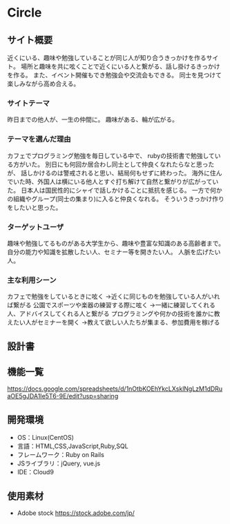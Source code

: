 # Circle

## サイト概要
近くにいる、趣味や勉強していることが同じ人が知り合うきっかけを作るサイト。
場所と趣味を共に呟くことで近くにいる人と繋がる、話し掛けるきっかけを作る。
また、イベント開催もでき勉強会や交流会もできる。
同士を見つけて楽しみながら高め合える。

### サイトテーマ
昨日までの他人が、一生の仲間に。
趣味がある、輪が広がる。

### テーマを選んだ理由
カフェでプログラミング勉強を毎日している中で、
rubyの技術書で勉強している方がいた。
別日にも何回か居合わし同士として仲良くなれたらなと思ったが、
話しかけるのは警戒されると思い、結局何もせずに終わった。
海外に住んでいた時、外国人は横にいる他人とすぐ打ち解けて自然と繋がりが広がっていた。
日本人は国民性的にシャイで話しかけることに抵抗を感じる。
一方で何かの組織やグループ(同士の集まり)に入ると仲良くなれる。
そういうきっかけ作りをしたいと思った。

### ターゲットユーザ
趣味や勉強してるものがある大学生から、趣味や豊富な知識のある高齢者まで。
自分の能力や知識を拡散したい人、セミナー等を開きたい人。
人脈を広げたい人。

### 主な利用シーン
カフェで勉強をしているときに呟く
→近くに同じものを勉強している人がいれば繋がる
公園でスポーツや楽器の練習する際に呟く
→一緒に練習してくれる人、アドバイスしてくれる人と繋がる
プログラミングや何かの技術を誰かに教えたい人がセミナーを開く
→教えて欲しい人たちが集まる、参加費用を稼げる

## 設計書


## 機能一覧
https://docs.google.com/spreadsheets/d/1nOtbKOEhYkcLXsklNgLzM1dDRuaOE5gJDA1Ie5T6-9E/edit?usp=sharing


## 開発環境
- OS：Linux(CentOS)
- 言語：HTML,CSS,JavaScript,Ruby,SQL
- フレームワーク：Ruby on Rails
- JSライブラリ：jQuery, vue.js
- IDE：Cloud9

## 使用素材
- Adobe stock
https://stock.adobe.com/jp/
